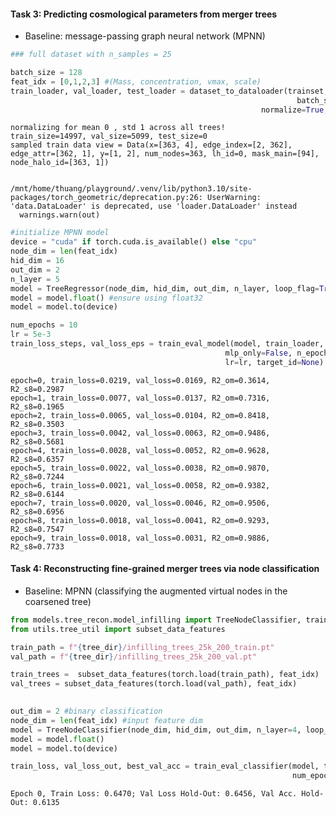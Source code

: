 #### Task 3: Predicting cosmological parameters from merger trees
- Baseline: message-passing graph neural network (MPNN)


```python
### full dataset with n_samples = 25

batch_size = 128
feat_idx = [0,1,2,3] #(Mass, concentration, vmax, scale)
train_loader, val_loader, test_loader = dataset_to_dataloader(trainset, valset, None,
                                                                batch_size=batch_size,
                                                        normalize=True, feat_idx=feat_idx)

```

    normalizing for mean 0 , std 1 across all trees!
    train_size=14997, val_size=5099, test_size=0
    sampled train data view = Data(x=[363, 4], edge_index=[2, 362], edge_attr=[362, 1], y=[1, 2], num_nodes=363, lh_id=0, mask_main=[94], node_halo_id=[363, 1])


    /mnt/home/thuang/playground/.venv/lib/python3.10/site-packages/torch_geometric/deprecation.py:26: UserWarning: 'data.DataLoader' is deprecated, use 'loader.DataLoader' instead
      warnings.warn(out)



```python
#initialize MPNN model
device = "cuda" if torch.cuda.is_available() else "cpu"
node_dim = len(feat_idx)
hid_dim = 16
out_dim = 2
n_layer = 5
model = TreeRegressor(node_dim, hid_dim, out_dim, n_layer, loop_flag=True)
model = model.float() #ensure using float32
model = model.to(device)

```


```python
num_epochs = 10
lr = 5e-3
train_loss_steps, val_loss_eps = train_eval_model(model, train_loader, val_loader, 
                                                mlp_only=False, n_epochs=num_epochs,
                                                lr=lr, target_id=None)
```

    epoch=0, train_loss=0.0219, val_loss=0.0169, R2_om=0.3614, R2_s8=0.2987
    epoch=1, train_loss=0.0077, val_loss=0.0137, R2_om=0.7316, R2_s8=0.1965
    epoch=2, train_loss=0.0065, val_loss=0.0104, R2_om=0.8418, R2_s8=0.3503
    epoch=3, train_loss=0.0042, val_loss=0.0063, R2_om=0.9486, R2_s8=0.5681
    epoch=4, train_loss=0.0028, val_loss=0.0052, R2_om=0.9628, R2_s8=0.6357
    epoch=5, train_loss=0.0022, val_loss=0.0038, R2_om=0.9870, R2_s8=0.7244
    epoch=6, train_loss=0.0021, val_loss=0.0058, R2_om=0.9382, R2_s8=0.6144
    epoch=7, train_loss=0.0020, val_loss=0.0046, R2_om=0.9506, R2_s8=0.6956
    epoch=8, train_loss=0.0018, val_loss=0.0041, R2_om=0.9293, R2_s8=0.7547
    epoch=9, train_loss=0.0018, val_loss=0.0031, R2_om=0.9886, R2_s8=0.7733


#### Task 4: Reconstructing fine-grained merger trees via node classification
- Baseline: MPNN (classifying the augmented virtual nodes in the coarsened tree)


```python
from models.tree_recon.model_infilling import TreeNodeClassifier, train_eval_classifier, eval_classifier
from utils.tree_util import subset_data_features
```


```python
train_path = f"{tree_dir}/infilling_trees_25k_200_train.pt"
val_path = f"{tree_dir}/infilling_trees_25k_200_val.pt"

train_trees =  subset_data_features(torch.load(train_path), feat_idx)
val_trees = subset_data_features(torch.load(val_path), feat_idx)
   
```


```python
out_dim = 2 #binary classification
node_dim = len(feat_idx) #input feature dim
model = TreeNodeClassifier(node_dim, hid_dim, out_dim, n_layer=4, loop_flag=True)
model = model.float()
model = model.to(device)

```


```python
train_loss, val_loss_out, best_val_acc = train_eval_classifier(model, train_trees, val_trees, save_dir=tree_dir, 
                                                               num_epochs=num_epochs, lr=1e-3)

```

    Epoch 0, Train Loss: 0.6470; Val Loss Hold-Out: 0.6456, Val Acc. Hold-Out: 0.6135



```python

```

